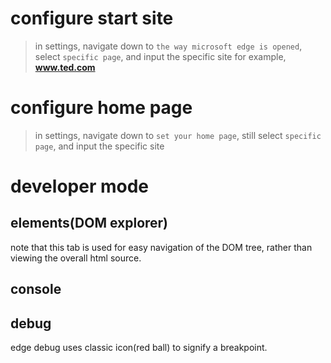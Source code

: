 # configure start site
> in settings, navigate down to `the way microsoft edge is opened`, select `specific page`, and input the specific site
> for example, **www.ted.com**

# configure home page
> in settings, navigate down to `set your home page`, still select `specific page`, and input the specific site

# developer mode
## elements(DOM explorer)
note that this tab is used for easy navigation of the DOM tree, rather than viewing the overall html source.
## console
## debug
edge debug uses classic icon(red ball) to signify a breakpoint.
